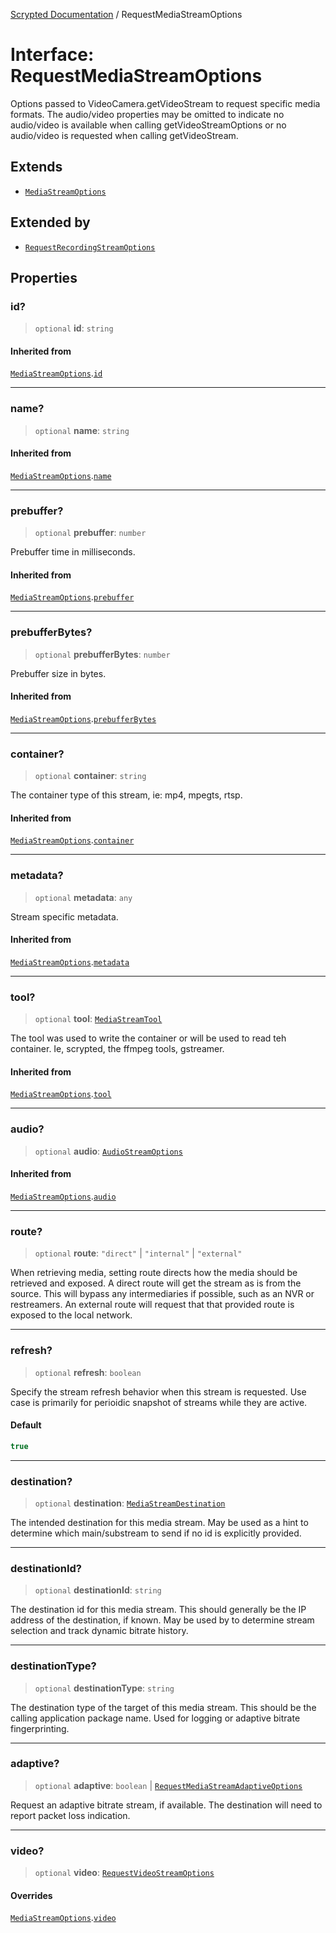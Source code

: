 [Scrypted Documentation](../globals.md) / RequestMediaStreamOptions

# Interface: RequestMediaStreamOptions

Options passed to VideoCamera.getVideoStream to
request specific media formats.
The audio/video properties may be omitted
to indicate no audio/video is available when
calling getVideoStreamOptions or no audio/video
is requested when calling getVideoStream.

## Extends

- [`MediaStreamOptions`](MediaStreamOptions.md)

## Extended by

- [`RequestRecordingStreamOptions`](RequestRecordingStreamOptions.md)

## Properties

### id?

> `optional` **id**: `string`

#### Inherited from

[`MediaStreamOptions`](MediaStreamOptions.md).[`id`](MediaStreamOptions.md#id)

***

### name?

> `optional` **name**: `string`

#### Inherited from

[`MediaStreamOptions`](MediaStreamOptions.md).[`name`](MediaStreamOptions.md#name)

***

### prebuffer?

> `optional` **prebuffer**: `number`

Prebuffer time in milliseconds.

#### Inherited from

[`MediaStreamOptions`](MediaStreamOptions.md).[`prebuffer`](MediaStreamOptions.md#prebuffer)

***

### prebufferBytes?

> `optional` **prebufferBytes**: `number`

Prebuffer size in bytes.

#### Inherited from

[`MediaStreamOptions`](MediaStreamOptions.md).[`prebufferBytes`](MediaStreamOptions.md#prebufferbytes)

***

### container?

> `optional` **container**: `string`

The container type of this stream, ie: mp4, mpegts, rtsp.

#### Inherited from

[`MediaStreamOptions`](MediaStreamOptions.md).[`container`](MediaStreamOptions.md#container)

***

### metadata?

> `optional` **metadata**: `any`

Stream specific metadata.

#### Inherited from

[`MediaStreamOptions`](MediaStreamOptions.md).[`metadata`](MediaStreamOptions.md#metadata)

***

### tool?

> `optional` **tool**: [`MediaStreamTool`](../type-aliases/MediaStreamTool.md)

The tool was used to write the container or will be used to read teh container. Ie, scrypted,
the ffmpeg tools, gstreamer.

#### Inherited from

[`MediaStreamOptions`](MediaStreamOptions.md).[`tool`](MediaStreamOptions.md#tool)

***

### audio?

> `optional` **audio**: [`AudioStreamOptions`](AudioStreamOptions.md)

#### Inherited from

[`MediaStreamOptions`](MediaStreamOptions.md).[`audio`](MediaStreamOptions.md#audio)

***

### route?

> `optional` **route**: `"direct"` \| `"internal"` \| `"external"`

When retrieving media, setting route directs how the media should be
retrieved and exposed. A direct route will get the stream
as is from the source. This will bypass any intermediaries if possible,
such as an NVR or restreamers.
An external route will request that that provided route is exposed to the local network.

***

### refresh?

> `optional` **refresh**: `boolean`

Specify the stream refresh behavior when this stream is requested.
Use case is primarily for perioidic snapshot of streams
while they are active.

#### Default

```ts
true
```

***

### destination?

> `optional` **destination**: [`MediaStreamDestination`](../type-aliases/MediaStreamDestination.md)

The intended destination for this media stream. May be used as
a hint to determine which main/substream to send if no id
is explicitly provided.

***

### destinationId?

> `optional` **destinationId**: `string`

The destination id for this media stream. This should generally be
the IP address of the destination, if known. May be used by to
determine stream selection and track dynamic bitrate history.

***

### destinationType?

> `optional` **destinationType**: `string`

The destination type of the target of this media stream. This
should be the calling application package name. Used for logging
or adaptive bitrate fingerprinting.

***

### adaptive?

> `optional` **adaptive**: `boolean` \| [`RequestMediaStreamAdaptiveOptions`](RequestMediaStreamAdaptiveOptions.md)

Request an adaptive bitrate stream, if available. The destination
will need to report packet loss indication.

***

### video?

> `optional` **video**: [`RequestVideoStreamOptions`](RequestVideoStreamOptions.md)

#### Overrides

[`MediaStreamOptions`](MediaStreamOptions.md).[`video`](MediaStreamOptions.md#video)
